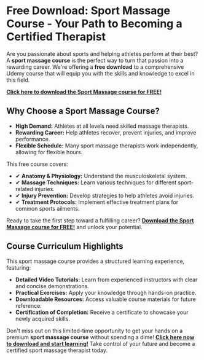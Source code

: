 # Free Download: Sport Massage Course - Your Path to Becoming a Certified Therapist

Are you passionate about sports and helping athletes perform at their best? A **sport massage course** is the perfect way to turn that passion into a rewarding career. We're offering a **free download** to a comprehensive Udemy course that will equip you with the skills and knowledge to excel in this field.

[**Click here to download the Sport Massage course for FREE!**](https://udemywork.com/sport-massage-course)

## Why Choose a Sport Massage Course?

*   **High Demand:** Athletes at all levels need skilled massage therapists.
*   **Rewarding Career:** Help athletes recover, prevent injuries, and improve performance.
*   **Flexible Schedule:** Many sport massage therapists work independently, allowing for flexible hours.

This free course covers:

*   ✔ **Anatomy & Physiology:** Understand the musculoskeletal system.
*   ✔ **Massage Techniques:** Learn various techniques for different sport-related injuries.
*   ✔ **Injury Prevention:** Develop strategies to help athletes avoid injuries.
*   ✔ **Treatment Protocols:** Implement effective treatment plans for common sports ailments.

Ready to take the first step toward a fulfilling career? [**Download the Sport Massage course for FREE!**](https://udemywork.com/sport-massage-course) and unlock your potential.

## Course Curriculum Highlights

This sport massage course provides a structured learning experience, featuring:

*   **Detailed Video Tutorials:** Learn from experienced instructors with clear and concise demonstrations.
*   **Practical Exercises:** Apply your knowledge through hands-on practice.
*   **Downloadable Resources:** Access valuable course materials for future reference.
*   **Certification of Completion:** Receive a certificate to showcase your newly acquired skills.

Don't miss out on this limited-time opportunity to get your hands on a premium **sport massage course** without spending a dime! [**Click here now to download and start learning!**](https://udemywork.com/sport-massage-course) Take control of your future and become a certified sport massage therapist today.
